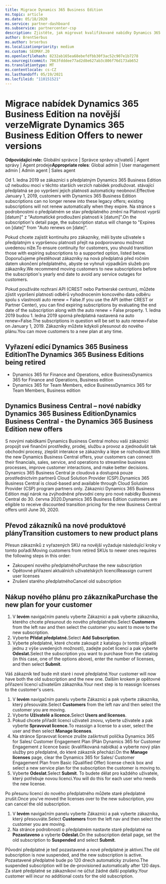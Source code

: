 ```yaml
---
title: Migrace Dynamics 365 Business Edition
ms.topic: article
ms.date: 05/18/2020
ms.service: partner-dashboard
ms.subservice: partnercenter-csp
description: Zjistěte, jak migrovat kvalifikované nabídky Dynamics 365 Business Edition na novější verze před vypršením jejich platnosti.
author: BrentSerbus
ms.author: brserbus
ms.localizationpriority: medium
ms.custom: SEOMAY.20
ms.openlocfilehash: 8232ab165ea68ebefdfbb30f3ac52c907e1b7278
ms.sourcegitcommit: 7063fdddee77ad2d8e627ab3c806f76d173ab652
ms.translationtype: MT
ms.contentlocale: cs-CZ
ms.lasthandoff: 05/19/2021
ms.locfileid: "110151521"
---
```

# <a name="migrate-dynamics-365-business-edition-offers-to-newer-versions"></a><span data-ttu-id="93471-103">Migrace nabídek Dynamics 365 Business Edition na novější verze</span><span class="sxs-lookup"><span data-stu-id="93471-103">Migrate Dynamics 365 Business Edition Offers to newer versions</span></span>

<span data-ttu-id="93471-104">**Odpovídající role:** Globální správce | Správce správy uživatelů | Agent správy | Agent prodeje</span><span class="sxs-lookup"><span data-stu-id="93471-104">**Appropriate roles**: Global admin | User management admin | Admin agent | Sales agent</span></span>

<span data-ttu-id="93471-105">Od 1. ledna 2019 se zákazníci s předplatným Dynamics 365 Business Edition už nebudou moci v těchto starších verzích nabídek prodlužovat. stávající předplatná se po vypršení jejich platnosti automaticky neobnoví.</span><span class="sxs-lookup"><span data-stu-id="93471-105">Effective January 1, 2019, customers with Dynamics 365 Business Edition subscriptions can no longer renew into these legacy offers; existing subscriptions will not renew automatically when they expire.</span></span> <span data-ttu-id="93471-106">Na stránce s podrobnostmi o předplatném se stav předplatného změní na Platnost vyprší [datum]" z "Automatické prodloužení platnosti k [datum]".</span><span class="sxs-lookup"><span data-stu-id="93471-106">On the subscription's detail page, the subscription status will change to "Expires on [date]" from "Auto renews on [date]".</span></span>

<span data-ttu-id="93471-107">Pokud chcete zajistit kontinuitu pro zákazníky, měli byste uživatele s předplatným s vypršenou platnosti přejít na podporovanou možnost uvedenou níže.</span><span class="sxs-lookup"><span data-stu-id="93471-107">To ensure continuity for customers, you should transition those with expiring subscriptions to a supported option, listed below.</span></span> <span data-ttu-id="93471-108">Doporučujeme přestěhovat zákazníky na nová předplatná před ročním datem ukončení předplatného, abyste se vyhnuli výpadkům služeb pro zákazníky.</span><span class="sxs-lookup"><span data-stu-id="93471-108">We recommend moving customers to new subscriptions before the subscription's yearly end date to avoid any service outages for customers.</span></span>

<span data-ttu-id="93471-109">Pokud používáte rozhraní API (CREST nebo Partnerské centrum), můžete zjistit vypršení platnosti odběrů vyhodnocením koncového data odběru spolu s vlastností auto renew = False.</span><span class="sxs-lookup"><span data-stu-id="93471-109">If you use the API (either CREST or Partner Center), you can find expiring subscriptions by evaluating the end date of the subscription along with the auto renew = False property.</span></span> <span data-ttu-id="93471-110">1. ledna 2019 budou 1. ledna 2019 sporná předplatná nastavená na auto renew=False.</span><span class="sxs-lookup"><span data-stu-id="93471-110">The subscriptions in question will be set to auto renew=False on January 1, 2019.</span></span> <span data-ttu-id="93471-111">Zákazníky můžete kdykoli přesunout do nového plánu.</span><span class="sxs-lookup"><span data-stu-id="93471-111">You can move customers to a new plan at any time.</span></span> 

## <a name="the-dynamics-365-business-editions-being-retired"></a><span data-ttu-id="93471-112">Vyřazení edicí Dynamics 365 Business Edition</span><span class="sxs-lookup"><span data-stu-id="93471-112">The Dynamics 365 Business Editions being retired</span></span>

- <span data-ttu-id="93471-113">Dynamics 365 for Finance and Operations, edice Business</span><span class="sxs-lookup"><span data-stu-id="93471-113">Dynamics 365 for Finance and Operations, Business edition</span></span>
- <span data-ttu-id="93471-114">Dynamics 365 for Team Members, edice Business</span><span class="sxs-lookup"><span data-stu-id="93471-114">Dynamics 365 for Team Members, Business edition</span></span>

## <a name="dynamics-business-central---the-dynamics-365-business-edition-new-offers"></a><span data-ttu-id="93471-115">Dynamics Business Central – nové nabídky Dynamics 365 Business Edition</span><span class="sxs-lookup"><span data-stu-id="93471-115">Dynamics Business Central - the Dynamics 365 Business Edition new offers</span></span>

<span data-ttu-id="93471-116">S novými nabídkami Dynamics Business Central mohou vaši zákazníci propojit své finanční prostředky, prodej, službu a provoz a zjednodušit tak obchodní procesy, zlepšit interakce se zákazníky a lépe se rozhodovat.</span><span class="sxs-lookup"><span data-stu-id="93471-116">With the new Dynamics Business Central offers, your customers can connect their financials, sales, service, and operations to streamline business processes, improve customer interactions, and make better decisions.</span></span> <span data-ttu-id="93471-117">Dynamics 365 Business Central je cloudová a dostupná pouze prostřednictvím partnerů Cloud Solution Provider (CSP).</span><span class="sxs-lookup"><span data-stu-id="93471-117">Dynamics 365 Business Central is cloud-based and available through Cloud Solution Provider (CSP) program partners only.</span></span>
<span data-ttu-id="93471-118">Zákazníci Dynamics 365 Business Edition mají nárok na zvýhodněné převodní ceny pro nové nabídky Business Central do 30. června 2020.</span><span class="sxs-lookup"><span data-stu-id="93471-118">Dynamics 365 Business Edition customers are eligible to receive discounted transition pricing for the new Business Central offers until June 30, 2020.</span></span>

## <a name="transition-customers-to-new-product-plans"></a><span data-ttu-id="93471-119">Převod zákazníků na nové produktové plány</span><span class="sxs-lookup"><span data-stu-id="93471-119">Transition customers to new product plans</span></span>

 <span data-ttu-id="93471-120">Přesun zákazníků z vyřazených SKU na novější vyžaduje následující kroky v tomto pořadí:</span><span class="sxs-lookup"><span data-stu-id="93471-120">Moving customers from retired SKUs to newer ones requires the following steps in this order:</span></span>

- <span data-ttu-id="93471-121">Zakoupení nového předplatného</span><span class="sxs-lookup"><span data-stu-id="93471-121">Purchase the new subscription</span></span>
- <span data-ttu-id="93471-122">Opětovné přiřazení aktuálních uživatelských licencí</span><span class="sxs-lookup"><span data-stu-id="93471-122">Reassign current user licenses</span></span>
- <span data-ttu-id="93471-123">Zrušení starého předplatného</span><span class="sxs-lookup"><span data-stu-id="93471-123">Cancel old subscription</span></span>

## <a name="purchase-the-new-plan-for-your-customer"></a><span data-ttu-id="93471-124">Nákup nového plánu pro zákazníka</span><span class="sxs-lookup"><span data-stu-id="93471-124">Purchase the new plan for your customer</span></span>

1. <span data-ttu-id="93471-125">V **levém** navigačním panelu vyberte Zákazníci a pak vyberte zákazníka, kterého chcete přesunout do nového předplatného.</span><span class="sxs-lookup"><span data-stu-id="93471-125">Select **Customers** from the left nav and then select the customer you want to move to the new subscription.</span></span>
2. <span data-ttu-id="93471-126">Vyberte **Přidat předplatné.**</span><span class="sxs-lookup"><span data-stu-id="93471-126">Select **Add Subscription**.</span></span>
3. <span data-ttu-id="93471-127">Vyberte předplatné, které chcete zakoupit z katalogu (v tomto případě jednu z výše uvedených možností), zadejte počet licencí a pak vyberte **Odeslat.**</span><span class="sxs-lookup"><span data-stu-id="93471-127">Select the subscription you want to purchase from the catalog (in this case, one of the options above), enter the number of licenses, and then select **Submit**.</span></span> 

<span data-ttu-id="93471-128">Váš zákazník teď bude mít staré i nové předplatné.</span><span class="sxs-lookup"><span data-stu-id="93471-128">Your customer will now have both the old subscription and the new one.</span></span> <span data-ttu-id="93471-129">Dalším krokem je opětovné přiřazení licencí uživatelům zákazníka.</span><span class="sxs-lookup"><span data-stu-id="93471-129">Your next step is to reassign licenses to the customer's users.</span></span>

1. <span data-ttu-id="93471-130">V **levém** navigačním panelu vyberte Zákazníci a pak vyberte zákazníka, který přesouváte.</span><span class="sxs-lookup"><span data-stu-id="93471-130">Select **Customers** from the left nav and then select the customer you are moving.</span></span>
2. <span data-ttu-id="93471-131">Vyberte **Uživatelé a licence.**</span><span class="sxs-lookup"><span data-stu-id="93471-131">Select **Users and licenses**.</span></span>
3. <span data-ttu-id="93471-132">Pokud chcete přiřadit licenci uživateli znovu, vyberte uživatele a pak vyberte **Spravovat licence.**</span><span class="sxs-lookup"><span data-stu-id="93471-132">To reassign a license to a user, select the user and then select **Manage licenses**.</span></span> 
4. <span data-ttu-id="93471-133">Na  stránce Spravovat licence zrušte zaškrtnutí políčka Dynamics 365 for Sales/ Customer Engagement Plan (Plán Dynamics 365 for Customer Engagement z licence basic (kvalifikovaná nabídka) a vyberte nový plán služby pro předplatné, do které zákazník přechází.</span><span class="sxs-lookup"><span data-stu-id="93471-133">On the **Manage licenses** page, clear the Dynamics 365 for Sales/ Customer Engagement Plan from Basic (Qualified Offer) license check box and select a new service plan for the subscription the customer is moving to.</span></span> 
5. <span data-ttu-id="93471-134">Vyberte **Odeslat**.</span><span class="sxs-lookup"><span data-stu-id="93471-134">Select **Submit**.</span></span> <span data-ttu-id="93471-135">To budete dělat pro každého uživatele, který potřebuje novou licenci.</span><span class="sxs-lookup"><span data-stu-id="93471-135">You will do this for each user who needs the new license.</span></span> 

<span data-ttu-id="93471-136">Po přesunu licencí do nového předplatného můžete staré předplatné zrušit.</span><span class="sxs-lookup"><span data-stu-id="93471-136">Once you've moved the licenses over to the new subscription, you can cancel the old subscription.</span></span> 

1. <span data-ttu-id="93471-137">V **levém** navigačním panelu vyberte Zákazníci a pak vyberte zákazníka, který přesouváte.</span><span class="sxs-lookup"><span data-stu-id="93471-137">Select **Customers** from the left nav and then select the customer you are moving.</span></span>
2. <span data-ttu-id="93471-138">Na stránce podrobností o předplatném nastavte staré předplatné na **Pozastaveno** a vyberte **Odeslat.**</span><span class="sxs-lookup"><span data-stu-id="93471-138">On the subscription detail page, set the old subscription to **Suspended** and select **Submit**.</span></span>

<span data-ttu-id="93471-139">Původní předplatné je teď pozastavené a nové předplatné je aktivní.</span><span class="sxs-lookup"><span data-stu-id="93471-139">The old subscription is now suspended, and the new subscription is active.</span></span> <span data-ttu-id="93471-140">Pozastavené předplatné bude po 120 dnech automaticky zrušeno.</span><span class="sxs-lookup"><span data-stu-id="93471-140">The suspended subscription will be de-provisioned automatically after 120 days.</span></span> <span data-ttu-id="93471-141">Za staré předplatné se zákazníkovi ne účtut žádné další poplatky.</span><span class="sxs-lookup"><span data-stu-id="93471-141">Your customer will incur no additional costs for the old subscription.</span></span>
